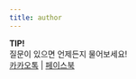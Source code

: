 ```yaml
---
title: author
---
```


**TIP!**<br /> 질문이 있으면 언제든지 물어보세요!<br />
[카카오톡](http://pf.kakao.com/_WTkwC) | [페이스북](https://www.facebook.com/bearlingoapp)
